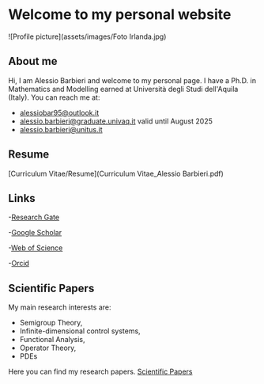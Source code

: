 # Welcome to my personal website

![Profile picture](assets/images/Foto Irlanda.jpg)

## About me
Hi, I am Alessio Barbieri and welcome to my personal page. I have a Ph.D. in Mathematics and Modelling earned at Università degli Studi dell'Aquila (Italy). You can reach me at:
- [alessiobar95@outlook.it](mailto:alessiobar95@outlook.it)
- [alessio.barbieri@graduate.univaq.it](mailto:alessio.barbieri@graduate.univaq.it) valid until August 2025
- [alessio.barbieri@unitus.it](mailto:alessio.barbieri@unitus.it)

## Resume
[Curriculum Vitae/Resume](Curriculum Vitae_Alessio Barbieri.pdf)

## Links
-[Research Gate](https://www.researchgate.net/profile/Alessio-Barbieri-2?ev=hdr_xprf)

-[Google Scholar](https://scholar.google.com/citations?user=KN1wbBcAAAAJ&hl=it)

-[Web of Science](https://www.webofscience.com/wos/author/record/MHQ-0041-2025)

-[Orcid](https://orcid.org/my-orcid?orcid=0000-0003-3737-085X)

## Scientific Papers
My main research interests are:
- Semigroup Theory,
- Infinite-dimensional control systems,
- Functional Analysis,
- Operator Theory,
- PDEs

Here you can find my research papers.
[Scientific Papers](papers.md)
